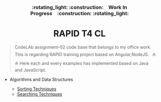 <h3 align="center">:rotating_light: :construction:&ensp;&ensp;Work In Progress&ensp;&ensp;:construction: :rotating_light:</h3>
<h1 align="center">RAPID T4 CL</h1>

> CodeLAb assignment-02 code base that belongs to my office work. This is regarding RAPID training project based on Angular,NodeJS. &ensp;:boat: :boat:
> Here each and every examples has implemented based on Java and JavaScript.


<ul>
<li>Algorithms and Data Structures</li>
	<ul>
		<li><a href="https://github.com/sriThariduSangeeth/RAPID-T4-CL/tree/master/Algorithms-and-Data-Structures/Sorting-Techniques">Sorting Techniques</a></li>
		<li><a href="https://github.com/sriThariduSangeeth/RAPID-T4-CL/tree/master/Algorithms-and-Data-Structures/Searching-Techniques">Searching Techniques</a></li>
	</ul>
</ul>
